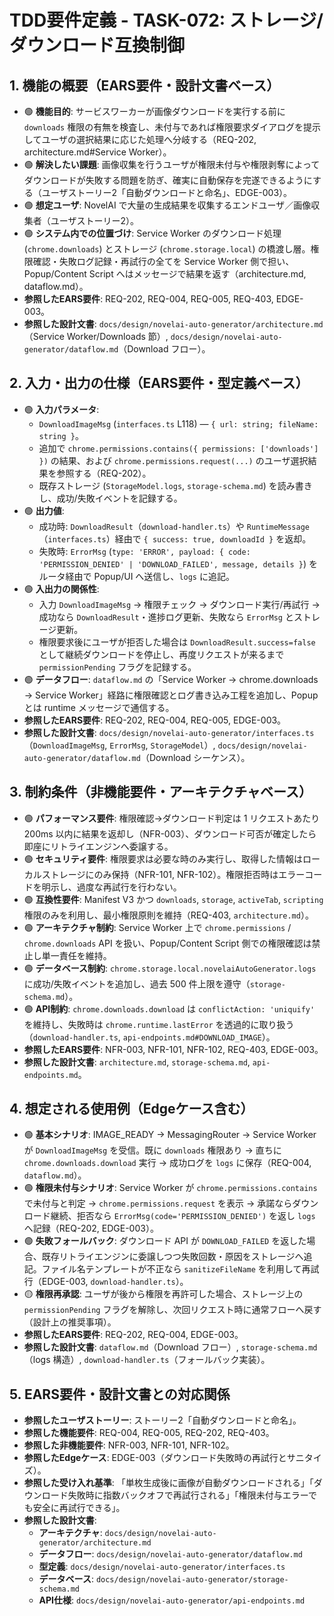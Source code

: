 # TDD要件定義 - TASK-072: ストレージ/ダウンロード互換制御

## 1. 機能の概要（EARS要件・設計文書ベース）

- 🟢 **機能目的**: サービスワーカーが画像ダウンロードを実行する前に `downloads` 権限の有無を検査し、未付与であれば権限要求ダイアログを提示してユーザの選択結果に応じた処理へ分岐する（REQ-202, architecture.md#Service Worker）。
- 🟢 **解決したい課題**: 画像収集を行うユーザが権限未付与や権限剥奪によってダウンロードが失敗する問題を防ぎ、確実に自動保存を完遂できるようにする（ユーザストーリー2「自動ダウンロードと命名」、EDGE-003）。
- 🟢 **想定ユーザ**: NovelAI で大量の生成結果を収集するエンドユーザ／画像収集者（ユーザストーリー2）。
- 🟢 **システム内での位置づけ**: Service Worker のダウンロード処理 (`chrome.downloads`) とストレージ (`chrome.storage.local`) の橋渡し層。権限確認・失敗ログ記録・再試行の全てを Service Worker 側で担い、Popup/Content Script へはメッセージで結果を返す（architecture.md, dataflow.md）。
- **参照したEARS要件**: REQ-202, REQ-004, REQ-005, REQ-403, EDGE-003。
- **参照した設計文書**: `docs/design/novelai-auto-generator/architecture.md`（Service Worker/Downloads 節）, `docs/design/novelai-auto-generator/dataflow.md`（Download フロー）。

## 2. 入力・出力の仕様（EARS要件・型定義ベース）

- 🟢 **入力パラメータ**:
  - `DownloadImageMsg` (`interfaces.ts` L118) — `{ url: string; fileName: string }`。
  - 追加で `chrome.permissions.contains({ permissions: ['downloads'] })` の結果、および `chrome.permissions.request(...)` のユーザ選択結果を参照する（REQ-202）。
  - 既存ストレージ (`StorageModel.logs`, `storage-schema.md`) を読み書きし、成功/失敗イベントを記録する。
- 🟢 **出力値**:
  - 成功時: `DownloadResult`（`download-handler.ts`）や `RuntimeMessage`（`interfaces.ts`）経由で `{ success: true, downloadId }` を返却。
  - 失敗時: `ErrorMsg` (`type: 'ERROR', payload: { code: 'PERMISSION_DENIED' | 'DOWNLOAD_FAILED', message, details }`) をルータ経由で Popup/UI へ送信し、`logs` に追記。
- 🟢 **入出力の関係性**:
  - 入力 `DownloadImageMsg` → 権限チェック → ダウンロード実行/再試行 → 成功なら `DownloadResult`・進捗ログ更新、失敗なら `ErrorMsg` とストレージ更新。
  - 権限要求後にユーザが拒否した場合は `DownloadResult.success=false` として継続ダウンロードを停止し、再度リクエストが来るまで `permissionPending` フラグを記録する。
- 🟢 **データフロー**: `dataflow.md` の「Service Worker → chrome.downloads → Service Worker」経路に権限確認とログ書き込み工程を追加し、Popup とは runtime メッセージで通信する。
- **参照したEARS要件**: REQ-202, REQ-004, REQ-005, EDGE-003。
- **参照した設計文書**: `docs/design/novelai-auto-generator/interfaces.ts`（`DownloadImageMsg`, `ErrorMsg`, `StorageModel`）, `docs/design/novelai-auto-generator/dataflow.md`（Download シーケンス）。

## 3. 制約条件（非機能要件・アーキテクチャベース）

- 🟢 **パフォーマンス要件**: 権限確認→ダウンロード判定は 1 リクエストあたり 200ms 以内に結果を返却し（NFR-003）、ダウンロード可否が確定したら即座にリトライエンジンへ委譲する。
- 🟢 **セキュリティ要件**: 権限要求は必要な時のみ実行し、取得した情報はローカルストレージにのみ保持（NFR-101, NFR-102）。権限拒否時はエラーコードを明示し、過度な再試行を行わない。
- 🟢 **互換性要件**: Manifest V3 かつ `downloads`, `storage`, `activeTab`, `scripting` 権限のみを利用し、最小権限原則を維持（REQ-403, `architecture.md`）。
- 🟢 **アーキテクチャ制約**: Service Worker 上で `chrome.permissions` / `chrome.downloads` API を扱い、Popup/Content Script 側での権限確認は禁止し単一責任を維持。
- 🟢 **データベース制約**: `chrome.storage.local.novelaiAutoGenerator.logs` に成功/失敗イベントを追加し、過去 500 件上限を遵守（`storage-schema.md`）。
- 🟢 **API制約**: `chrome.downloads.download` は `conflictAction: 'uniquify'` を維持し、失敗時は `chrome.runtime.lastError` を透過的に取り扱う（`download-handler.ts`, `api-endpoints.md#DOWNLOAD_IMAGE`）。
- **参照したEARS要件**: NFR-003, NFR-101, NFR-102, REQ-403, EDGE-003。
- **参照した設計文書**: `architecture.md`, `storage-schema.md`, `api-endpoints.md`。

## 4. 想定される使用例（Edgeケース含む）

- 🟢 **基本シナリオ**: IMAGE_READY → MessagingRouter → Service Worker が `DownloadImageMsg` を受信。既に `downloads` 権限あり → 直ちに `chrome.downloads.download` 実行 → 成功ログを `logs` に保存（REQ-004, `dataflow.md`）。
- 🟢 **権限未付与シナリオ**: Service Worker が `chrome.permissions.contains` で未付与と判定 → `chrome.permissions.request` を表示 → 承諾ならダウンロード継続、拒否なら `ErrorMsg(code='PERMISSION_DENIED')` を返し `logs` へ記録（REQ-202, EDGE-003）。
- 🟢 **失敗フォールバック**: ダウンロード API が `DOWNLOAD_FAILED` を返した場合、既存リトライエンジンに委譲しつつ失敗回数・原因をストレージへ追記。ファイル名テンプレートが不正なら `sanitizeFileName` を利用して再試行（EDGE-003, `download-handler.ts`）。
- 🟡 **権限再承認**: ユーザが後から権限を再許可した場合、ストレージ上の `permissionPending` フラグを解除し、次回リクエスト時に通常フローへ戻す（設計上の推奨事項）。
- **参照したEARS要件**: REQ-202, REQ-004, EDGE-003。
- **参照した設計文書**: `dataflow.md`（Download フロー）, `storage-schema.md`（logs 構造）, `download-handler.ts`（フォールバック実装）。

## 5. EARS要件・設計文書との対応関係

- **参照したユーザストーリー**: ストーリー2「自動ダウンロードと命名」。
- **参照した機能要件**: REQ-004, REQ-005, REQ-202, REQ-403。
- **参照した非機能要件**: NFR-003, NFR-101, NFR-102。
- **参照したEdgeケース**: EDGE-003（ダウンロード失敗時の再試行とサニタイズ）。
- **参照した受け入れ基準**: 「単枚生成後に画像が自動ダウンロードされる」「ダウンロード失敗時に指数バックオフで再試行される」「権限未付与エラーでも安全に再試行できる」。
- **参照した設計文書**:
  - **アーキテクチャ**: `docs/design/novelai-auto-generator/architecture.md`
  - **データフロー**: `docs/design/novelai-auto-generator/dataflow.md`
  - **型定義**: `docs/design/novelai-auto-generator/interfaces.ts`
  - **データベース**: `docs/design/novelai-auto-generator/storage-schema.md`
  - **API仕様**: `docs/design/novelai-auto-generator/api-endpoints.md`
